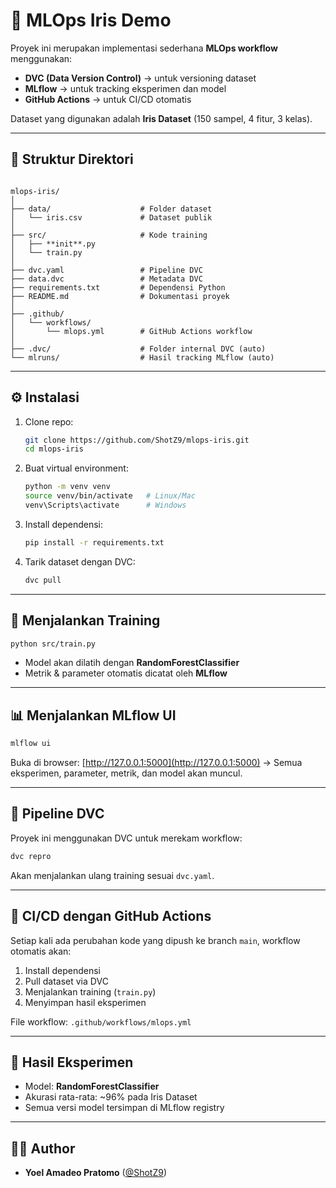 # 🌱 MLOps Iris Demo  

Proyek ini merupakan implementasi sederhana **MLOps workflow** menggunakan:  
- **DVC (Data Version Control)** → untuk versioning dataset  
- **MLflow** → untuk tracking eksperimen dan model  
- **GitHub Actions** → untuk CI/CD otomatis  

Dataset yang digunakan adalah **Iris Dataset** (150 sampel, 4 fitur, 3 kelas).  

---

## 📂 Struktur Direktori  

```

mlops-iris/
│
├── data/                    # Folder dataset
│   └── iris.csv             # Dataset publik
│
├── src/                     # Kode training
│   ├── **init**.py
│   └── train.py
│
├── dvc.yaml                 # Pipeline DVC
├── data.dvc                 # Metadata DVC
├── requirements.txt         # Dependensi Python
├── README.md                # Dokumentasi proyek
│
├── .github/
│   └── workflows/
│       └── mlops.yml        # GitHub Actions workflow
│
├── .dvc/                    # Folder internal DVC (auto)
└── mlruns/                  # Hasil tracking MLflow (auto)

````

---

## ⚙️ Instalasi  

1. Clone repo:  
   ```bash
   git clone https://github.com/ShotZ9/mlops-iris.git
   cd mlops-iris
    ```

2. Buat virtual environment:

   ```bash
   python -m venv venv
   source venv/bin/activate   # Linux/Mac
   venv\Scripts\activate      # Windows
   ```

3. Install dependensi:

   ```bash
   pip install -r requirements.txt
   ```

4. Tarik dataset dengan DVC:

   ```bash
   dvc pull
   ```

---

## 🚀 Menjalankan Training

```bash
python src/train.py
```

* Model akan dilatih dengan **RandomForestClassifier**
* Metrik & parameter otomatis dicatat oleh **MLflow**

---

## 📊 Menjalankan MLflow UI

```bash
mlflow ui
```

Buka di browser: [http://127.0.0.1:5000](http://127.0.0.1:5000)
→ Semua eksperimen, parameter, metrik, dan model akan muncul.

---

## 🔄 Pipeline DVC

Proyek ini menggunakan DVC untuk merekam workflow:

```bash
dvc repro
```

Akan menjalankan ulang training sesuai `dvc.yaml`.

---

## 🤖 CI/CD dengan GitHub Actions

Setiap kali ada perubahan kode yang dipush ke branch `main`, workflow otomatis akan:

1. Install dependensi
2. Pull dataset via DVC
3. Menjalankan training (`train.py`)
4. Menyimpan hasil eksperimen

File workflow: `.github/workflows/mlops.yml`

---

## 📌 Hasil Eksperimen

* Model: **RandomForestClassifier**
* Akurasi rata-rata: \~96% pada Iris Dataset
* Semua versi model tersimpan di MLflow registry

---

## 👨‍💻 Author

* **Yoel Amadeo Pratomo** ([@ShotZ9](https://github.com/ShotZ9))
